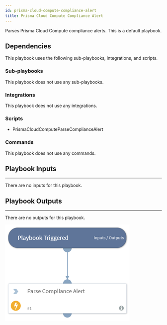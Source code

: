 ```yaml
---
id: prisma-cloud-compute-compliance-alert
title: Prisma Cloud Compute Compliance Alert
---
```


Parses Prisma Cloud Compute compliance alerts. This is a default playbook.

## Dependencies
This playbook uses the following sub-playbooks, integrations, and scripts.

### Sub-playbooks
This playbook does not use any sub-playbooks.

### Integrations
This playbook does not use any integrations.

### Scripts
* PrismaCloudComputeParseComplianceAlert

### Commands
This playbook does not use any commands.

## Playbook Inputs
---
There are no inputs for this playbook.

## Playbook Outputs
---
There are no outputs for this playbook.

![Prisma_Cloud_Compute_Compliance_Alert](https://github.com/ElazarK/content-docs/blob/master/images/playbooks/Prisma_Cloud_Compute_Compliance_Alert.png)
